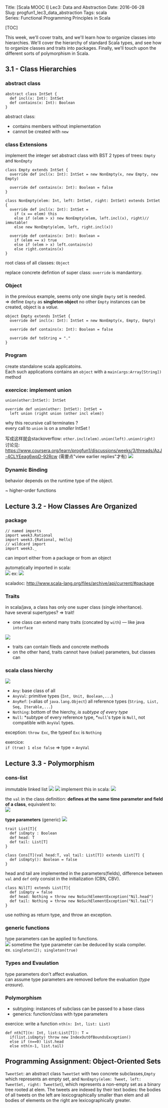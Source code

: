 Title: [Scala MOOC I] Lec3: Data and Abstraction 
Date: 2016-06-28    
Slug:  progfun1_lec3_data_abstraction 
Tags: scala    
Series: Functional Programming Principles in Scala 
 
[TOC]
 
This week, we'll cover traits, and we'll learn how to organize classes into hierarchies. We'll cover the hierarchy of standard Scala types, and see how to organize classes and traits into packages. Finally, we'll touch upon the different sorts of polymorphism in Scala. 
 
3.1 - Class Hierarchies 
----------------------- 
 
### abstract class 
 
	abstract class IntSet { 
	  def incl(x: Int): IntSet 
	  def contains(x: Int): Boolean 
	} 
 
abstract class:  
 
* contains members without implementation 
* cannot be created with ``new`` 
 
 
### class Extensions 
implement the integer set abstract class with BST 
2 types of trees: ``Empty`` and ``NonEmpty`` 
 
	class Empty extends IntSet { 
	  override def incl(x: Int): IntSet = new NonEmpty(x, new Empty, new Empty) 
	 
	  override def contains(x: Int): Boolean = false 
	} 
	 
	class NonEmpty(elem: Int, left: IntSet, right: IntSet) extends IntSet { 
	  override def incl(x: Int): IntSet = 
	    if (x == elem) this 
	    else if (elem > x) new NonEmpty(elem, left.incl(x), right)// immutable! 
	    else new NonEmpty(elem, left, right.incl(x)) 
	 
	  override def contains(x: Int): Boolean = 
	    if (elem == x) true 
	    else if (elem > x) left.contains(x) 
	    else right.contains(x) 
	} 
 
root class of all classes: ``Object`` 
 
replace concrete defintion of super class: ``override`` is mandantory. 
 
### Object 
in the previous example, seems only one single ``Empty`` set is needed.  
⇒ define ``Empty`` as **singleton object** 
no other ``Empty`` instances can be created, object is a *value.* 
 
	object Empty extends IntSet { 
	  override def incl(x: Int): IntSet = new NonEmpty(x, Empty, Empty) 
	 
	  override def contains(x: Int): Boolean = false 
	 
	  override def toString = "." 
	} 
 
 
### Program 
create standalone scala applicatoins.  
Each such applications contains an ``object`` with a ``main(args:Array[String])`` method 
 
### exercice: implement union 
 
``union(other:IntSet): IntSet`` 
 
	override def union(other: IntSet): IntSet = 
	  left union (right union (other incl elem)) 
 
why this recursive call terminates ?  
every call to ``union`` is on a *smaller* IntSet ! 
 
写成这样就会stackoverflow: ``other.incl(elem).union(left).union(right)``  
讨论见: <https://www.coursera.org/learn/progfun1/discussions/weeks/3/threads/AzJ-4CLYEeag6wpD-92Rcw> 
(需要点"view earlier replies"才有) 
![](../images/progfun1_lec3_data_abstraction/pasted_image012.png) 
 
### Dynamic Binding 
behavior depends on the runtime type of the object.  
 
~ higher-order functions 
 
Lecture 3.2 - How Classes Are Organized 
--------------------------------------- 
 
### package 
 
	// named imports 
	import week3.Rational 
	import week3.{Rational, Hello} 
	// wildcard import  
	import week3._ 
 
 
 can import either from a package or from an object 
 
automatically imported in scala:  
![](../images/progfun1_lec3_data_abstraction/pasted_image001.png) 
ex: 
![](../images/progfun1_lec3_data_abstraction/pasted_image002.png) 
 
scaladoc: <http://www.scala-lang.org/files/archive/api/current/#package> 
 
### Traits 
in scala/java, a class has only one super class (single inheritance).  
have several supertypes? ⇒ trait! 
 
 
* one class can extend many traits (concated by ``with``)  — like java ``interface`` 
 
![](../images/progfun1_lec3_data_abstraction/pasted_image003.png) 
 
* traits can contain fileds and concrete methods 
* on the other hand, traits cannot have (value) parameters, but classes can 
 
 
### scala class hierchy 
![](../images/progfun1_lec3_data_abstraction/pasted_image004.png) 
 
* ``Any``: base class of all 
* ``AnyVal``: primitive types (``Int, Unit, Boolean,...``) 
* ``AnyRef``: (=alias of ``java.lang.Object``) all reference types (``String, List, Seq, Iterable,...``) 
* ``Nothing``: bottom of the hierchy, *is subtype of every type* 
* ``Null``: *subtype of every reference type, *``null``'s type is ``Null``, not compatible with ``AnyVal`` types.  
 
exception: ``throw Exc``, the typeof ``Exc`` is ``Nothing`` 
 
exercice:  
``if (true) 1 else false`` ⇒ type = ``AnyVal`` 
 
Lecture 3.3 - Polymorphism 
-------------------------- 
 
### cons-list 
immutable linked list 
![](../images/progfun1_lec3_data_abstraction/pasted_image005.png) 
![](../images/progfun1_lec3_data_abstraction/pasted_image006.png) 
implement this in scala: 
![](../images/progfun1_lec3_data_abstraction/pasted_image007.png) 
 
the ``val`` in the class definition: **defines at the same time parameter and field of a class**, equivalent to:  
![](../images/progfun1_lec3_data_abstraction/pasted_image008.png) 
 
**type parameters** (generic) 
![](../images/progfun1_lec3_data_abstraction/pasted_image009.png) 
 
	trait List[T]{ 
	  def isEmpty : Boolean 
	  def head: T 
	  def tail: List[T] 
	} 
	 
	class Cons[T](val head:T, val tail: List[T]) extends List[T] { 
	  def isEmpty(): Boolean = false 
	} 
 
head and tail are implemented in the parameters(fields), difference between ``val`` and ``def`` only consist in the initialization (CBN, CBV). 
 
	class Nil[T] extends List[T]{ 
	  def isEmpty = false 
	  def head: Nothing = throw new NoSuchElementException("Nil.head") 
	  def tail: Nothing = throw new NoSuchElementException("Nil.tail") 
	} 
 
use nothing as return type, and throw an exception.  
 
### generic functions 
type parameters can be applied to functions.  
![](../images/progfun1_lec3_data_abstraction/pasted_image011.png) 
sometime the type parameter can be deduced by scala compiler.  
ex. ``singleton(2); singleton(true)`` 
 
### Types and Evaulation 
type parameters don't affect evaluation.  
can assume type parameters are removed before the evaluation (*type erasure*).  
 
### Polymorphism 
 
* subtyping: instances of subclass can be passed to a base class 
* generics: function/class with type parameters 
 
 
exercice: write a function ``nth(n: Int, list: List)`` 
 
	def nth[T](n: Int, list:List[T]): T =  
	  if(list.isEmpty) throw new IndexOutOfBoundsException() 
	  else if (n==0) list.head 
	  else nth(n-1, list.tail) 
 
 
Programming Assignment: Object-Oriented Sets 
-------------------------------------------- 
 
``TweetSet``: an abstract class ``TweetSet`` with two concrete subclasses,``Empty`` which represents an empty set, and ``NonEmpty(elem: Tweet, left: TweetSet, right: TweetSet``), which represents a non-empty set as a binary tree rooted at elem. The tweets are indexed by their text bodies: the bodies of all tweets on the left are lexicographically smaller than elem and all bodies of elements on the right are lexicographically greater. 
